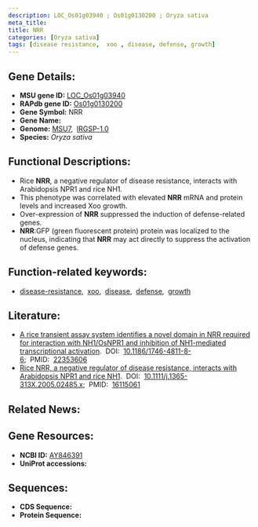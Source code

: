 ```yaml
---
description: LOC_Os01g03940 ; Os01g0130200 ; Oryza sativa
meta_title:
title: NRR
categories: [Oryza sativa]
tags: [disease resistance,  xoo , disease, defense, growth]
---
```


## Gene Details:
- **MSU gene ID:** [LOC_Os01g03940](http://rice.uga.edu/cgi-bin/ORF_infopage.cgi?orf=LOC_Os01g03940)  
- **RAPdb gene ID:** [Os01g0130200](https://rapdb.dna.affrc.go.jp/locus/?name=Os01g0130200)  
- **Gene Symbol:** NRR
- **Gene Name:**
- **Genome:**  [MSU7](http://rice.uga.edu/),&nbsp;&nbsp;[IRGSP-1.0](https://rapdb.dna.affrc.go.jp/download/irgsp1.html)
- **Species:** *Oryza sativa*

## Functional Descriptions:
   - Rice **NRR**, a negative regulator of disease resistance, interacts with Arabidopsis NPR1 and rice NH1.
   - This phenotype was correlated with elevated **NRR** mRNA and protein levels and increased Xoo growth.
   - Over-expression of **NRR** suppressed the induction of defense-related genes.
   - **NRR**:GFP (green fluorescent protein) protein was localized to the nucleus, indicating that **NRR** may act directly to suppress the activation of defense genes.

## Function-related keywords:
   - [disease-resistance](/tags/disease-resistance/),&nbsp;&nbsp;[xoo](/tags/xoo/),&nbsp;&nbsp;[disease](/tags/disease/),&nbsp;&nbsp;[defense](/tags/defense/),&nbsp;&nbsp;[growth](/tags/growth/)

## Literature:
   - [A rice transient assay system identifies a novel domain in NRR required for interaction with NH1/OsNPR1 and inhibition of NH1-mediated transcriptional activation](https://www.doi.org/10.1186/1746-4811-8-6).&nbsp;&nbsp;DOI:&nbsp;&nbsp;[10.1186/1746-4811-8-6](https://www.doi.org/10.1186/1746-4811-8-6);&nbsp;&nbsp;PMID:&nbsp;&nbsp;[22353606](https://pubmed.ncbi.nlm.nih.gov/22353606/)
   - [Rice NRR, a negative regulator of disease resistance, interacts with Arabidopsis NPR1 and rice NH1](https://www.doi.org/10.1111/j.1365-313X.2005.02485.x).&nbsp;&nbsp;DOI:&nbsp;&nbsp;[10.1111/j.1365-313X.2005.02485.x](https://www.doi.org/10.1111/j.1365-313X.2005.02485.x);&nbsp;&nbsp;PMID:&nbsp;&nbsp;[16115061](https://pubmed.ncbi.nlm.nih.gov/16115061/)

## Related News:

## Gene Resources:
- **NCBI ID:**  [AY846391](http://www.ncbi.nlm.nih.gov/nuccore/AY846391)
- **UniProt accessions:** [](https://www.uniprot.org/uniprotkb//entry)

## Sequences:
- **CDS Sequence:**
- **Protein Sequence:**
